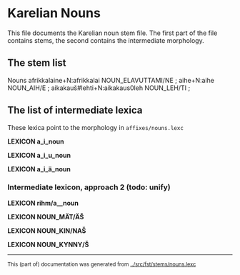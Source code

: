 # Karelian Nouns
This file documents the  Karelian noun stem file.
The first part of the file contains stems, the second contains the 
intermediate morphology.

## The stem list

Nouns
 afrikkalaine+N:afrikkalai NOUN_ELAVUTTAMI/NE ;
 aihe+N:aihe NOUN_AIH/E ;
 aikakauš#lehti+N:aikakaus0leh NOUN_LEH/TI ;







## The list of intermediate lexica

These lexica point to the morphology in `affixes/nouns.lexc`

**LEXICON a_i_noun**

**LEXICON a_i_u_noun**

**LEXICON a_i_ä_noun**






























































### Intermediate lexicon, approach 2 (todo: unify)

**LEXICON rihm/a__noun**

**LEXICON NOUN_MÄT/ÄŠ**

**LEXICON NOUN_KIN/NAŠ**

**LEXICON NOUN_KYNNY/Š**



























































































































































































































* * *
<small>This (part of) documentation was generated from [../src/fst/stems/nouns.lexc](http://github.com/giellalt/lang-krl/blob/main/../src/fst/stems/nouns.lexc)</small>